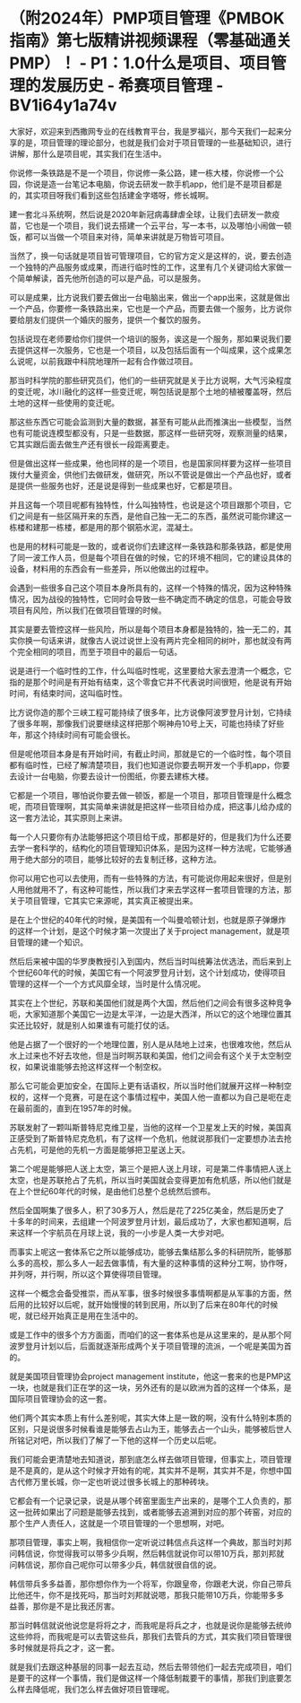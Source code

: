 # （附2024年）PMP项目管理《PMBOK指南》第七版精讲视频课程（零基础通关PMP）！ - P1：1.0什么是项目、项目管理的发展历史 - 希赛项目管理 - BV1i64y1a74v

大家好，欢迎来到西撒网专业的在线教育平台，我是罗福兴，那今天我们一起来分享的是，项目管理的理论部分，也就是我们会对于项目管理的一些基础知识，进行讲解，那什么是项目呢，其实我们在生活中。

你说修一条铁路是不是一个项目，你说修一条公路，建一栋大楼，你说修一个公园，你说是造一台笔记本电脑，你说去研发一款手机app，他们是不是项目都是的，其实项目呀我们看到这些包括建金字塔呀，修长城啊。

建一套北斗系统啊，然后说是2020年新冠病毒肆虐全球，让我们去研发一款疫苗，它也是一个项目，我们说去搭建一个云平台，写一本书，以及哪怕小闹做一顿饭，都可以当做一个项目来对待，简单来讲就是万物皆可项目。

当然了，换一句话就是项目皆可管理项目，它的官方定义是这样的，说，要去创造一个独特的产品服务或成果，而进行临时性的工作，这里有几个关键词给大家做一个简单解读，首先他所创造的可以是产品，可以是服务。

可以是成果，比方说我们要去做出一台电脑出来，做出一个app出来，这就是做出一个产品，你要修一条铁路出来，它也是一个产品，而要去做一个服务，比方说你要给朋友们提供一个婚庆的服务，提供一个餐饮的服务。

包括说现在老师要给你们提供一个培训的服务，诶这是一个服务，那如果说我们要去提供这样一次服务，它也是一个项目，以及包括后面有一个叫成果，这个成果怎么说呢，以前我跟中科院地理所一起有合作做过项目。

那当时科学院的那些研究员们，他们的一些研究就是关于比方说啊，大气污染程度的变迁呢，冰川融化的这样一些变迁呢，啊包括说是那个土地的植被覆盖呀，然后土地的这样一些使用的变迁呢。

那这些东西它可能会监测到大量的数据，甚至有可能从此而推演出一些模型，当然也有可能说连模型都没有，只是一些数据，那这样一些研究呀，观察测量的结果，它其实跟后面去做生产还有很长一段距离要走。

但是做出这样一些成果，他也同样的是一个项目，也是国家同样要为这样一些项目拨付大量资金，供他们去做研发，做研究，所以不管说是做出一个产品也好，或者是提供一些服务也好，还是说是得到一些成果也好，它都是项目。

并且这每一个项目呢都有独特性，什么叫独特性，也说是这个项目跟那个项目，它们之间是有一些区隔开来的东西，是他自己独一无二的东西，虽然说可能你建这一栋楼和建那一栋楼，都是用的那个钢筋水泥，混凝土。

也是用的材料可能是一致的，或者说你们去建这样一条铁路和那条铁路，都是使用了同一波工作人员，但是每个项目在做的时候，它的环境不相同，它的建设具体的设备，材料用的东西会有一些差异，所以他做出的过程中。

会遇到一些很多自己这个项目本身所具有的，这样一个特殊的情况，因为这种特殊情况，因为战役的独特性，它同时会导致一些不确定而不确定的信息，可能会导致项目有风险，所以我们在做项目管理的时候。

其实是要去管控这样一些风险，所以是每个项目本身都是独特的，独一无二的，其实你换一句话来讲，就像古人说过说世上没有两片完全相同的树叶，那也就没有两个完全相同的项目，而至于项目中的最后一句话。

说是进行一个临时性的工作，什么叫临时性呢，这里要给大家去澄清一个概念，它指的是那个时间是有开始有结束，这个零食它并不代表说时间很短，他是说有开始时间，有结束时间，这叫临时性。

比方说你造的那个三峡工程可能持续了很多年，比方说像阿波罗登月计划，它持续了很多年啊，那像我们说要继续这样把那个啊神舟10号上天，可能也持续了好些年，那这个持续时间有可能会很长。

但是呢他项目本身是有开始时间，有截止时间，那就是它的一个临时性，每个项目都有临时性，已经了解清楚项目，我们也知道说你要去啊开发一个手机app，你要去设计一台电脑，你要去设计一份图纸，你要去建栋大楼。

它都是一个项目，哪怕说你要去做一顿饭，都是一个项目，那项目管理是什么概念呢，而项目管理啊，其实简单来讲就是把这样一些项目给办成，把这事儿给办成的这一套方法论，其实原则上来讲。

每一个人只要你有办法能够把这个项目给干成，那都是好的，但是我们为什么还要去学一套科学的，结构化的项目管理知识体系，是因为这样一种方法呢，它能够通用于绝大部分的项目，能够比较好的去复制迁移，这种方法。

你可以用它也可以去使用，而有一些特殊的方法，有可能说你用起来很好，但是别人用他就用不了，有这种可能性，所以我们才来去学这样一套项目管理的方法，那关于项目管理，它其实它来源呢，其实真正被提出来。

是在上个世纪的40年代的时候，是美国有一个叫曼哈顿计划，也就是原子弹爆炸的这样一个计划，是这个时候才第一次提出了关于project management，就是项目管理的建一个知识。

然后后来被中国的华罗庚教授引入到国内，然后当时叫统筹法优选法，而后来到上个世纪60年代的时候，美国它有一个阿波罗登月计划，这个计划成功，使得项目管理的这样一个一个方式风靡全球，当时是什么情况呢。

其实在上个世纪，苏联和美国他们就是两个大国，然后他们之间会有很多这种竞争呃，大家知道那个美国它一边是太平洋，一边是大西洋，所以它的这个地理位置其实还比较好，就是别人如果谁有可能打仗的话。

他是占据了一个很好的一个地理位置，别人是从陆地上过来，也很难攻他，然后从水上过来也不好去攻他，但是当时啊苏联和美国，他们之间会有这个关于太空制空权，如果说谁能够去抢这样这样一个制空权。

那么它可能会更加安全，在国际上更有话语权，所以当时他们就展开这样一种制空权的，这样一个竞赛，可是在这个事情过程中，美国人他一直都以为自己是呃在走在最前面的，直到在1957年的时候。

苏联发射了一颗叫斯普特尼克维卫星，当他的这样一个卫星发上天的时候，美国真正感受到了斯普特尼克危机，有了这样一个危机，他就说那我们一定要想办法去抢占先机，可是他的先机一方面是能够把卫星送上天。

第二个呢是能够把人送上太空，第三个是把人送上月球，可是第二件事情把人送上太空，也是苏联抢占了先机，所以当时美国就会变得更加有危机感，所以他们就是在上个世纪60年代的时候，是由他们总整个总统然后颁布。

然后全国啊集了很多人，积了30多万人，然后是花了225亿美金，然后是历史了十多年的时间来，去组建一个阿波罗登月计划，最后成功了，大家也都知道啊，后来这样一个宇航员在月球上说，我的一小步是人类一大步对吧。

而事实上呢这一套体系它之所以能够成功，能够去集结那么多的科研院所，能够那么多的高校，那么多人一起去做事情，有大量的这种事情的这种分工啊，协作呀，并列呀，并行啊，所以这个算使得项目管理。

这样一个概念会备受推崇，而从军事，很多时候很多事情啊都是从军事的方面，然后用的比较好以后呢，就开始慢慢的转到民用，所以到了后来在80年代的时候呢，就已经开始真正是用在生活中的。

或是工作中的很多个方方面面，而咱们的这一套体系也是从这里来的，是从那个阿波罗登月计划以后，后面就逐渐形成两个关于项目管理的流派，一个呢是美国为首的。

就是美国项目管理协会project management institute，他这一套来的也是PMP这一块，也就是我们正在学的这一块，另外还有的是以欧洲为首的这样一个体系，是国际项目管理协会的这一套。

他们两个其实本质上有什么差别呢，其实大体上是一致的啊，没有什么特别本质的区别，只是说很多时候看谁是能够去占山为王，能够去占一个山头，能够被后世人所铭记对吧，所以我们了解了一下他的这样一个历史以后呢。

我们可能会更清楚地去知道说，那到底怎么样去做项目管理，但事实上，项目管理是不是真的，是从这个时候才开始有的呢，其实并不是啊，其实并不是，你想中国古代修万里长城，你一定也听说过很多长城上的那种砖块。

它都会有一个记录记录，说是从哪个砖窑里面生产出来的，是哪个工人负责的，那这一批砖如果出了问题是能够去找到，或者能够去追溯到对应的那个砖窑，对应的那个生产人责任人，这就是一个项目管理的一个思想啊，对吧。

那项目管理，事实上啊，我相信你一定听说过韩信点兵这样一个典故，那当时刘邦问韩信说，你觉得我可以带多少兵啊，然后韩信就说你可以带10万兵，那刘邦就问韩信说，那你自己呢你可以带多少兵，韩信就很自信的说。

韩信带兵多多益善，那你想你作为一个将军，你跟皇帝，你跟老大说，你自己带兵比他还牛，你不是找死吗，那当时刘邦就说嗯，那我只能带10万兵，你能带多多益善，那你是不是比我还厉害。

那当时韩信就说他说您是将将之才，而我呢是将兵之才，也就是说你是能够去统帅这些帅将，而我呢是可以去管这些兵，那我们去管兵的方式，其实我们项目管理很多时候就是将兵之才，这一套。

就是我们去跟这种基层的同事一起去互动，然后去带领他们一起去完成项目，咱们是要干的这样一个事情，我们是做这样一个降低制裁要干的事情，那我们到底要怎么样去降低呢，我们怎么样去做好项目管理呢。

